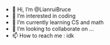 - 👋 Hi, I’m @LianruiBruce
- 👀 I’m interested in coding
- 🌱 I’m currently learning CS and math
- 💞️ I’m looking to collaborate on ...
- 📫 How to reach me : idk

<!---
LianruiBruce/LianruiBruce is a ✨ special ✨ repository because its `README.md` (this file) appears on your GitHub profile.
You can click the Preview link to take a look at your changes.
--->
